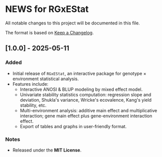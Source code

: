 # NEWS for RGxEStat

All notable changes to this project will be documented in this file.

The format is based on [Keep a Changelog](https://keepachangelog.com/en/1.0.0/).

## [1.0.0] - 2025-05-11

### Added

-   Initial release of `RGxEStat`, an interactive package for genotype × environment statistical analysis.
-   Features include:
    -   Interactive ANOSI & BLUP modeling by mixed effect model.
    -   Univariate stability statistics computation: regression slope and deviation, Shukla's variance, Wricke's ecovalence, Kang's yield stability, etc.
    -   Multi-environment analysis: additive main effect and multiplicative interaction; gene main effect plus gene-environment interaction effect.
    -   Export of tables and graphs in user-friendly format.

### Notes

-   Released under the **MIT License**.

